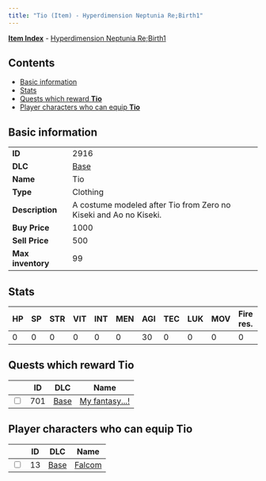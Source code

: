 ```yaml
---
title: "Tio (Item) - Hyperdimension Neptunia Re;Birth1"
---
```


[**Item Index**](/neptunia/rb1/item/index.html) - [Hyperdimension Neptunia Re;Birth1](/neptunia/rb1)

## Contents

- [Basic information](#basic-information)
- [Stats](#stats)
- [Quests which reward **Tio**](#quests-which-reward-tio)
- [Player characters who can equip **Tio**](#player-characters-who-can-equip-tio)

## Basic information

|   |   |
| -- | -- |
| **ID** | 2916 |
| **DLC** | [Base](/neptunia/rb1/dlc/1-base.html) |
| **Name** | Tio |
| **Type** | Clothing |
| **Description** | A costume modeled after Tio from Zero no Kiseki and Ao no Kiseki. |
| **Buy Price** | 1000 |
| **Sell Price** | 500 |
| **Max inventory** | 99 |


## Stats

| HP | SP | STR | VIT | INT | MEN | AGI | TEC | LUK | MOV | Fire res. | Ice res. | Wind res. | Lightning res. |
| -- | -- | --- | --- | --- | --- | --- | --- | --- | --- | --------- | -------- | --------- | -------------- |
| 0 | 0 | 0 | 0 | 0 | 0 | 30 | 0 | 0 | 0 | 0 | 0 | 0 | 0 |


## Quests which reward **Tio**

|    | ID | DLC | Name |
| -- | -- | --- | ---- |
| <input type="checkbox" id="rb1-quest-1-701" class="trackbox" /> | 701 | [Base](/neptunia/rb1/dlc/1-base.html) | [My fantasy...!](/neptunia/rb1/quest/1-701-my-fantasy.html) |


## Player characters who can equip **Tio**

|    | ID | DLC | Name |
| -- | -- | --- | ---- |
| <input type="checkbox" id="rb1-player-1-13" class="trackbox" /> | 13 | [Base](/neptunia/rb1/dlc/1-base.html) | [Falcom](/neptunia/rb1/player/1-13-falcom.html) |
